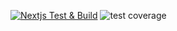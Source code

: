 [![Nextjs Test & Build](https://github.com/olivierhabi/country/actions/workflows/build.yml/badge.svg)](https://github.com/olivierhabi/country/actions/workflows/build.yml)
![test coverage](https://img.shields.io/badge/Coverage-44%25-F2C572.svg?prefix=$coverage$)
